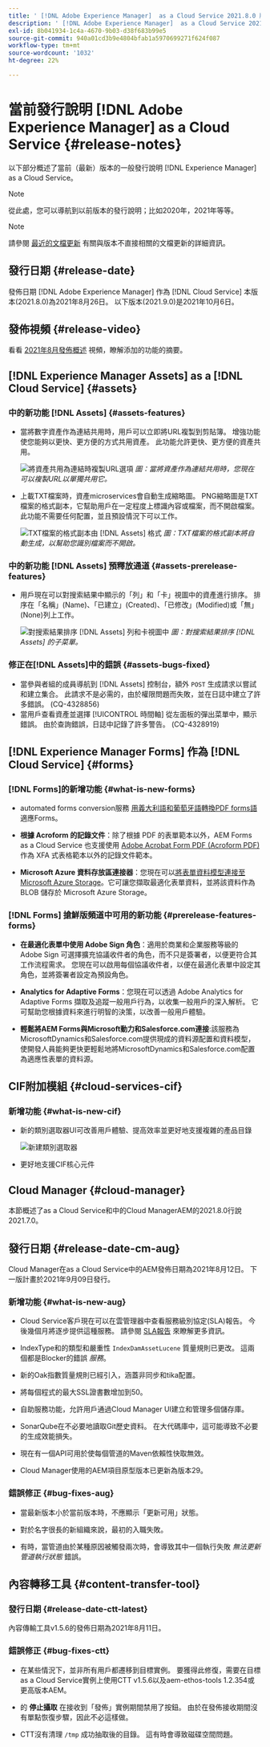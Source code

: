 ```yaml
---
title: ' [!DNL Adobe Experience Manager]  as a Cloud Service 2021.8.0 版發行說明。'
description: ' [!DNL Adobe Experience Manager]  as a Cloud Service 2021.8.0 版發行說明。'
exl-id: 8b041934-1c4a-4670-9b03-d38f683b99e5
source-git-commit: 940a01cd3b9e4804bfab1a5970699271f624f087
workflow-type: tm+mt
source-wordcount: '1032'
ht-degree: 22%

---
```


# 當前發行說明 [!DNL Adobe Experience Manager] as a Cloud Service {#release-notes}

以下部分概述了當前（最新）版本的一般發行說明 [!DNL Experience Manager] as a Cloud Service。

>[!NOTE]
>
>從此處，您可以導航到以前版本的發行說明；比如2020年，2021年等等。

>[!NOTE]
>
>請參閱 [最近的文檔更新](https://experienceleague.adobe.com/docs/experience-manager-release-information/aem-release-updates/doc-updates/documentation-updates.html) 有關與版本不直接相關的文檔更新的詳細資訊。

## 發行日期 {#release-date}

發佈日期 [!DNL Adobe Experience Manager] 作為 [!DNL Cloud Service] 本版本(2021.8.0)為2021年8月26日。
以下版本(2021.9.0)是2021年10月6日。

## 發佈視頻 {#release-video}

看看 [2021年8月發佈概述](https://video.tv.adobe.com/v/336277) 視頻，瞭解添加的功能的摘要。

## [!DNL Experience Manager Assets] as a [!DNL Cloud Service] {#assets}

### 中的新功能 [!DNL Assets] {#assets-features}

* 當將數字資產作為連結共用時，用戶可以立即將URL複製到剪貼簿。 增強功能使您能夠以更快、更方便的方式共用資產。 此功能允許更快、更方便的資產共用。

   ![將資產共用為連結時複製URL選項](/help/assets/assets/link-share-copy-URL-option.png)
   *圖：當將資產作為連結共用時，您現在可以複製URL以單獨共用它。*

* 上載TXT檔案時，資產microservices會自動生成縮略圖。 PNG縮略圖是TXT檔案的格式副本，它幫助用戶在一定程度上標識內容或檔案，而不開啟檔案。 此功能不需要任何配置，並且預設情況下可以工作。

   ![TXT檔案的格式副本由 [!DNL Assets] 格式](/help/assets/assets/thumbnail-rendition-txt-file.png)
   *圖：TXT檔案的格式副本將自動生成，以幫助您識別檔案而不開啟。*

### 中的新功能 [!DNL Assets] 預釋放通道 {#assets-prerelease-features}

* 用戶現在可以對搜索結果中顯示的「列」和「卡」視圖中的資產進行排序。 排序在「名稱」(Name)、「已建立」(Created)、「已修改」(Modified)或「無」(None)列上工作。

   ![對搜索結果排序 [!DNL Assets] 列和卡視圖中](/help/assets/assets/sort-searched-assets.png)
   *圖：對搜索結果排序 [!DNL Assets] 的子菜單。*

### 修正在[!DNL Assets]中的錯誤 {#assets-bugs-fixed}

* 當參與者組的成員導航到 [!DNL Assets] 控制台，額外 `POST` 生成請求以嘗試和建立集合。 此請求不是必需的，由於權限問題而失敗，並在日誌中建立了許多錯誤。 (CQ-4328856)
* 當用戶查看資產並選擇 [!UICONTROL 時間軸] 從左面板的彈出菜單中，顯示錯誤。 由於查詢錯誤，日誌中記錄了許多警告。 (CQ-4328919)

## [!DNL Experience Manager Forms] 作為 [!DNL Cloud Service] {#forms}

### [!DNL Forms]的新增功能 {#what-is-new-forms}

* automated forms conversion服務 [用義大利語和葡萄牙語轉換PDF forms語](https://experienceleague.adobe.com/docs/aem-forms-automated-conversion-service/using/extending-the-default-meta-model.html?#language-specific-meta-model) 適應Forms。

* **根據 Acroform 的記錄文件**：除了根據 PDF 的表單範本以外，AEM Forms as a Cloud Service 也支援使用 [Adobe Acrobat Form PDF (Acroform PDF)](https://experienceleague.adobe.com/docs/experience-manager-forms-cloud-service/forms/create-an-adaptive-form/generate-document-of-record-for-non-xfa-based-adaptive-forms.html) 作為 XFA 式表格範本以外的記錄文件範本。

* **Microsoft Azure 資料存放區連接器**：您現在可以[將表單資料模型連接至 Microsoft Azure Storage](https://experienceleague.adobe.com/docs/experience-manager-forms-cloud-service/forms/use-form-data-model/configure-azure-storage.html)。它可讓您擷取最適化表單資料，並將該資料作為 BLOB 儲存於 Microsoft Azure Storage。

### [!DNL Forms] 搶鮮版頻道中可用的新功能 {#prerelease-features-forms}

* **在最適化表單中使用 Adobe Sign 角色**：適用於商業和企業服務等級的 Adobe Sign 可選擇擴充協議收件者的角色，而不只是簽署者，以便更符合其工作流程需求。 您現在可以啟用每個協議收件者，以便在最適化表單中設定其角色，並將簽署者設定為預設角色。

* **Analytics for Adaptive Forms**：您現在可以透過 Adobe Analytics for Adaptive Forms 擷取及追蹤一般用戶行為，以收集一般用戶的深入解析。 它可幫助您根據資料來進行明智的決策，以改善一般用戶體驗。

* **輕鬆將AEM Forms與Microsoft動力和Salesforce.com連接**:該服務為MicrosoftDynamics和Salesforce.com提供現成的資料源配置和資料模型，使開發人員能夠更快更輕鬆地將MicrosoftDynamics和Salesforce.com配置為適應性表單的資料源。

## CIF附加模組 {#cloud-services-cif}

### 新增功能 {#what-is-new-cif}

* 新的類別選取器UI可改善用戶體驗、提高效率並更好地支援複雜的產品目錄

   ![新建類別選取器](/help/assets/CIF/category-picker.png)

* 更好地支援CIF核心元件

## Cloud Manager {#cloud-manager}

本節概述了as a Cloud Service和中的Cloud ManagerAEM的2021.8.0行說2021.7.0。

## 發行日期 {#release-date-cm-aug}

Cloud Manager在as a Cloud Service中的AEM發佈日期為2021年8月12日。
下一版計畫於2021年9月09日發行。

### 新增功能 {#what-is-new-aug}

* Cloud Service客戶現在可以在雲管理器中查看服務級別協定(SLA)報告。 今後幾個月將逐步提供這種服務。
請參閱 [SLA報告](https://experienceleague.adobe.com/docs/experience-manager-cloud-service/implementing/using-cloud-manager/sla-reporting.html) 來瞭解更多資訊。

* IndexType和的類型和嚴重性 `IndexDamAssetLucene` 質量規則已更改。 這兩個都是Blocker的錯誤 *服務*。

* 新的Oak指數質量規則已經引入，涵蓋非同步和tika配置。

* 將每個程式的最大SSL證書數增加到50。

* 自助服務功能，允許用戶通過Cloud Manager UI建立和管理多個儲存庫。

* SonarQube在不必要地讀取Git歷史資料。 在大代碼庫中，這可能導致不必要的生成效能損失。

* 現在有一個API可用於使每個管道的Maven依賴性快取無效。

* Cloud Manager使用的AEM項目原型版本已更新為版本29。

### 錯誤修正 {#bug-fixes-aug}

* 當最新版本小於當前版本時，不應顯示「更新可用」狀態。

* 對於名字很長的新組織來說，最初的入職失敗。

* 有時，當管道由於某種原因被觸發兩次時，會導致其中一個執行失敗 *無法更新管道執行狀態* 錯誤。

## 內容轉移工具 {#content-transfer-tool}

### 發行日期 {#release-date-ctt-latest}

內容傳輸工具v1.5.6的發佈日期為2021年8月11日。

### 錯誤修正 {#bug-fixes-ctt}

* 在某些情況下，並非所有用戶都遷移到目標實例。 要獲得此修復，需要在目標as a Cloud Service實例上使用CTT v1.5.6以及aem-ethos-tools 1.2.354或更高版本AEM。

* 的 **停止攝取** 在接收到「發佈」實例期間禁用了按鈕。 由於在發佈接收期間沒有單點恢復步驟，因此不必這樣做。

* CTT沒有清理 `/tmp` 成功抽取後的目錄。 這有時會導致磁碟空間問題。

